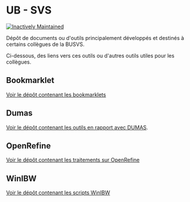 # UB - SVS

[![Inactively Maintained](https://img.shields.io/badge/Maintenance%20Level-Inactively%20Maintained-yellowgreen.svg)](https://gist.github.com/cheerfulstoic/d107229326a01ff0f333a1d3476e068d)

Dépôt de documents ou d'outils principalement développés et destinés à certains collègues de la BUSVS.

Ci-dessous, des liens vers ces outils ou d'autres outils utiles pour les collègues.

## Bookmarklet

[Voir le dépôt contenant les bookmarklets](/../../../bookmarklet)

## Dumas

[Voir le dépôt contenant les outils en rapport avec DUMAS](dumas).

## OpenRefine

[Voir le dépôt contenant les traitements sur OpenRefine](/../../../Traitements_OpenRefine)

## WinIBW

[Voir le dépôt contenant les scripts WinIBW](/../../../WinIBW)
